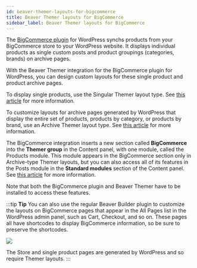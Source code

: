```yaml
---
id: beaver-themer-layouts-for-bigcommerce
title: Beaver Themer layouts for BigCommerce
sidebar_label: Beaver Themer layouts for BigCommerce
---
```


The [BigCommerce plugin](https://www.bigcommerce.com/essentials/wordpress-ecommerce-plugin/) for WordPress synchs products from your BigCommerce store to your WordPress website. It displays individual products as single custom posts and product groupings (categories, brands) on archive pages.

With the Beaver Themer integration for the BigCommerce plugin for WordPress, you can design custom layouts for these single product and product archive pages.

To display single products, use the Singular Themer layout type. See [this article](/beaver-themer/integrations/bigcommerce/create-a-themer-layout-to-display-a-single-bigcommerce-product.md) for more information.

To customize layouts for archive pages generated by WordPress that display the entire set of products, products by category, or products by brand, use an Archive Themer layout type. See [this article](/beaver-themer/integrations/bigcommerce/products-posts-module-for-bigcommerce.md) for more information.

The BigCommerce integration inserts a new section called **BigCommerce** into the **Themer group** in the Content panel, with one module, called the Products module. This module appears in the BigCommerce section only in Archive-type Themer layouts, but you can also access all of its features in the Posts module in the **Standard modules** section of the Content panel. See [this article](/beaver-builder/modules/bigcommerce-products.md) for more information.

Note that both the BigCommerce plugin and Beaver Themer have to be installed to access these features.

:::tip **Tip**
You can also use the regular Beaver Builder plugin to customize the layouts on BigCommerce pages that appear in the All Pages list in the WordPress admin panel, such as Cart, Checkout, and so on. These pages all have shortcodes to display BigCommerce information, so be sure to preserve the shortcodes.

![](/img/beaver-themer-layouts-for-bigcommerce-8b8977d8.jpg)

The Store and single product pages are generated by WordPress and so require Themer layouts.
:::
